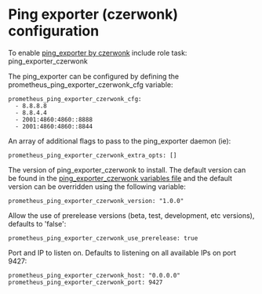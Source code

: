 # Ping exporter (czerwonk) configuration

To enable [ping_exporter by czerwonk](https://github.com/czerwonk/ping_exporter) include role task: ping_exporter_czerwonk

The ping_exporter can be configured by defining the prometheus_ping_exporter_czerwonk_cfg variable:

    prometheus_ping_exporter_czerwonk_cfg:
      - 8.8.8.8
      - 8.8.4.4
      - 2001:4860:4860::8888
      - 2001:4860:4860::8844

An array of additional flags to pass to the ping_exporter daemon (ie):

    prometheus_ping_exporter_czerwonk_extra_opts: []

The version of ping_exporter_czerwonk to install. The default version can be found in the [ping_exporter_czerwonk variables file](../vars/software/ping_exporter_czerwonk.yml) and the default version can be overridden using the following variable:

    prometheus_ping_exporter_czerwonk_version: "1.0.0"

Allow the use of prerelease versions (beta, test, development, etc versions), defaults to 'false':

    prometheus_ping_exporter_czerwonk_use_prerelease: true

Port and IP to listen on. Defaults to listening on all available IPs on port 9427:

    prometheus_ping_exporter_czerwonk_host: "0.0.0.0"
    prometheus_ping_exporter_czerwonk_port: 9427
